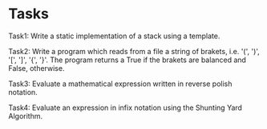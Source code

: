 # Tasks

Task1: Write a static implementation of a stack using a template.

Task2: Write a program which reads from a file a string of brakets, i.e. '(', ')', '[', ']', '{', '}'. The program returns a True if the brakets are balanced and False, otherwise.

Task3: Evaluate a mathematical expression written in reverse polish notation.

Task4: Evaluate an expression in infix notation using the Shunting Yard Algorithm.